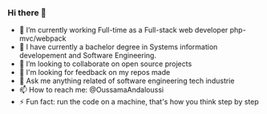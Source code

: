 ### Hi there 👋

- 🔭 I’m currently working Full-time as a Full-stack web developer php-mvc/webpack
- 🌱 I have currently a bachelor degree in Systems information developement and Software Engineering.
- 👯 I’m looking to collaborate on open source projects
- 🤔 I'm looking for feedback on my repos made
- 💬 Ask me anything related of software engineering tech industrie
- 📫 How to reach me: @OussamaAndaloussi
- ⚡ Fun fact: run the code on a machine, that's how you think step by step
